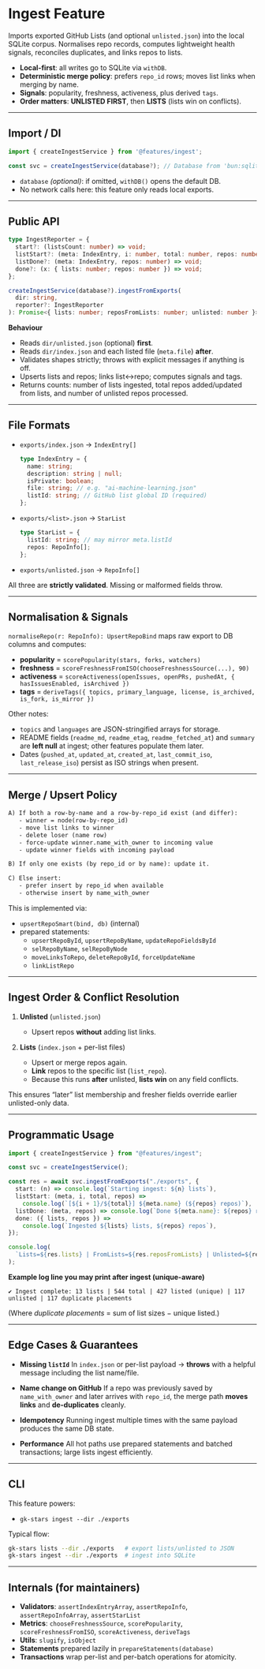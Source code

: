 # Ingest Feature

Imports exported GitHub Lists (and optional `unlisted.json`) into the local SQLite corpus.
Normalises repo records, computes lightweight health signals, reconciles duplicates, and links repos to lists.

- **Local-first**: all writes go to SQLite via `withDB`.
- **Deterministic merge policy**: prefers `repo_id` rows; moves list links when merging by name.
- **Signals**: popularity, freshness, activeness, plus derived `tags`.
- **Order matters**: **UNLISTED FIRST**, then **LISTS** (lists win on conflicts).

---

## Import / DI

```ts
import { createIngestService } from '@features/ingest';

const svc = createIngestService(database?); // Database from 'bun:sqlite' optional
```

- `database` _(optional)_: if omitted, `withDB()` opens the default DB.
- No network calls here: this feature only reads local exports.

---

## Public API

```ts
type IngestReporter = {
  start?: (listsCount: number) => void;
  listStart?: (meta: IndexEntry, i: number, total: number, repos: number) => void;
  listDone?: (meta: IndexEntry, repos: number) => void;
  done?: (x: { lists: number; repos: number }) => void;
};

createIngestService(database?).ingestFromExports(
  dir: string,
  reporter?: IngestReporter
): Promise<{ lists: number; reposFromLists: number; unlisted: number }>;
```

**Behaviour**

- Reads `dir/unlisted.json` (optional) **first**.
- Reads `dir/index.json` and each listed file (`meta.file`) **after**.
- Validates shapes strictly; throws with explicit messages if anything is off.
- Upserts lists and repos; links list↔repo; computes signals and tags.
- Returns counts: number of lists ingested, total repos added/updated from lists, and number of unlisted repos processed.

---

## File Formats

- `exports/index.json` → `IndexEntry[]`

  ```ts
  type IndexEntry = {
    name: string;
    description: string | null;
    isPrivate: boolean;
    file: string; // e.g. "ai-machine-learning.json"
    listId: string; // GitHub list global ID (required)
  };
  ```

- `exports/<list>.json` → `StarList`

  ```ts
  type StarList = {
    listId: string; // may mirror meta.listId
    repos: RepoInfo[];
  };
  ```

- `exports/unlisted.json` → `RepoInfo[]`

All three are **strictly validated**. Missing or malformed fields throw.

---

## Normalisation & Signals

`normaliseRepo(r: RepoInfo): UpsertRepoBind` maps raw export to DB columns and computes:

- **popularity** = `scorePopularity(stars, forks, watchers)`
- **freshness** = `scoreFreshnessFromISO(chooseFreshnessSource(...), 90)`
- **activeness** = `scoreActiveness(openIssues, openPRs, pushedAt, { hasIssuesEnabled, isArchived })`
- **tags** = `deriveTags({ topics, primary_language, license, is_archived, is_fork, is_mirror })`

Other notes:

- `topics` and `languages` are JSON-stringified arrays for storage.
- README fields (`readme_md`, `readme_etag`, `readme_fetched_at`) and `summary` are **left null** at ingest; other features populate them later.
- Dates (`pushed_at`, `updated_at`, `created_at`, `last_commit_iso`, `last_release_iso`) persist as ISO strings when present.

---

## Merge / Upsert Policy

```txt
A) If both a row-by-name and a row-by-repo_id exist (and differ):
   - winner = node(row-by-repo_id)
   - move list links to winner
   - delete loser (name row)
   - force-update winner.name_with_owner to incoming value
   - update winner fields with incoming payload

B) If only one exists (by repo_id or by name): update it.

C) Else insert:
   - prefer insert by repo_id when available
   - otherwise insert by name_with_owner
```

This is implemented via:

- `upsertRepoSmart(bind, db)` (internal)
- prepared statements:
  - `upsertRepoById`, `upsertRepoByName`, `updateRepoFieldsById`
  - `selRepoByName`, `selRepoByNode`
  - `moveLinksToRepo`, `deleteRepoById`, `forceUpdateName`
  - `linkListRepo`

---

## Ingest Order & Conflict Resolution

1. **Unlisted** (`unlisted.json`)
   - Upsert repos **without** adding list links.

2. **Lists** (`index.json` + per-list files)
   - Upsert or merge repos again.
   - **Link** repos to the specific list (`list_repo`).
   - Because this runs **after** unlisted, **lists win** on any field conflicts.

This ensures “later” list membership and fresher fields override earlier unlisted-only data.

---

## Programmatic Usage

```ts
import { createIngestService } from "@features/ingest";

const svc = createIngestService();

const res = await svc.ingestFromExports("./exports", {
  start: (n) => console.log(`Starting ingest: ${n} lists`),
  listStart: (meta, i, total, repos) =>
    console.log(`[${i + 1}/${total}] ${meta.name} (${repos} repos)`),
  listDone: (meta, repos) => console.log(`Done ${meta.name}: ${repos} repos`),
  done: ({ lists, repos }) =>
    console.log(`Ingested ${lists} lists, ${repos} repos`),
});

console.log(
  `Lists=${res.lists} | FromLists=${res.reposFromLists} | Unlisted=${res.unlisted}`,
);
```

**Example log line you may print after ingest (unique-aware)**

```
✔ Ingest complete: 13 lists | 544 total | 427 listed (unique) | 117 unlisted | 117 duplicate placements
```

(Where _duplicate placements_ = sum of list sizes − unique listed.)

---

## Edge Cases & Guarantees

- **Missing `listId`**
  In `index.json` or per-list payload → **throws** with a helpful message including the list name/file.

- **Name change on GitHub**
  If a repo was previously saved by `name_with_owner` and later arrives with `repo_id`, the merge path **moves links** and **de-duplicates** cleanly.

- **Idempotency**
  Running ingest multiple times with the same payload produces the same DB state.

- **Performance**
  All hot paths use prepared statements and batched transactions; large lists ingest efficiently.

---

## CLI

This feature powers:

- `gk-stars ingest --dir ./exports`

Typical flow:

```bash
gk-stars lists --dir ./exports   # export lists/unlisted to JSON
gk-stars ingest --dir ./exports  # ingest into SQLite
```

---

## Internals (for maintainers)

- **Validators**: `assertIndexEntryArray`, `assertRepoInfo`, `assertRepoInfoArray`, `assertStarList`
- **Metrics**: `chooseFreshnessSource`, `scorePopularity`, `scoreFreshnessFromISO`, `scoreActiveness`, `deriveTags`
- **Utils**: `slugify`, `isObject`
- **Statements** prepared lazily in `prepareStatements(database)`
- **Transactions** wrap per-list and per-batch operations for atomicity.
